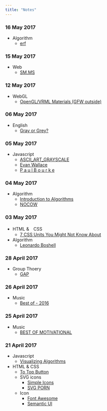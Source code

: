 ```yaml
---
title: "Notes"
---
```

### 16 May 2017
* Algorithm
    * [erf][19]
### 15 May 2017
* Web
    * [SM.MS][18]

### 12 May 2017
* WebGL
    * [OpenGL/VRML Materials (GFW outside)][17]

### 06 May 2017
* English
	* [Gray or Grey?][16]

### 05 May 2017
* Javascript
	* [ASCII_ART_GRAYSCALE][14]
	* [Evan Wallace][15]
	* [P a u l   B o u r k e][13]
	
### 04 May 2017
* Algorithm
	* [Introduction to Algorithms][11]
	* [NOCOW][12]

### 03 May 2017
* HTML &　CSS
	* [7 CSS Units You Might Not Know About][9]
* Algorithm
	* [Leonardo Boshell][10]

### 28 April 2017
* Group Thoery
	* [GAP][8]

### 26 April 2017
* Music
	* [Best of - 2016][7]

### 25 April 2017
* Music
	* [BEST OF MOTIVATIONAL][6]

### 21 April 2017
* Javascript
	* [Visualizing Algorithms][1]
* HTML & CSS
	* [To Top Button][0]
	* SVG icons
		* [Simple Icons][2]
		* [SVG PORN][3]
	* Icon
		* [Font Awesome][4]
		* [Semantic UI][5]

[19]: http://www.cplusplus.com/reference/cmath/erf/
[18]: https://sm.ms/
[17]: http://devernay.free.fr/cours/opengl/materials.html
[16]: http://blog.dictionary.com/gray-or-grey/
[15]: http://madebyevan.com/
[14]: https://people.sc.fsu.edu/~jburkardt/data/ascii_art_grayscale/ascii_art_grayscale.html 
[13]: http://paulbourke.net/
[12]: http://www.nocow.cn/index.php/%E9%A6%96%E9%A1%B5
[11]: http://www.realtechsupport.org/UB/SR/algorithms/Cormen_Algorithms_3rd.pdf
[10]: http://lbv-pc.blogspot.com/
[9]: https://webdesign.tutsplus.com/articles/7-css-units-you-might-not-know-about--cms-22573
[8]: https://www.gap-system.org/Doc/Examples/rubik.html
[7]: http://www.killertracks.com/#!/themed-playlists.aspx?playlistId=2979
[6]: http://www.killertracks.com/#!/themed-playlists.aspx?playlistId=2548
[5]: https://semantic-ui.com/
[4]: http://fontawesome.io/
[3]: https://svgporn.com/
[2]: https://simpleicons.org/
[1]: https://bost.ocks.org/mike/algorithms/
[0]: https://www.w3schools.com/howto/howto_js_scroll_to_top.asp
